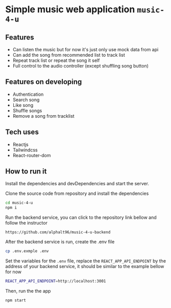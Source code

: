 # Simple music web application `music-4-u`
## Features

- Can listen the music but for now it's just only use mock data from api
- Can add the song from recommended list to track list
- Repeat track list or repeat the song it self
- Full control to the audio controller (except shuffling song button)

## Features on developing
- Authentication
- Search song
- Like song
- Shuffle songs
- Remove a song from tracklist

## Tech uses
- Reactjs
- Tailwindcss
- React-router-dom

## How to run it

Install the dependencies and devDependencies and start the server.

Clone the source code from repository and install the dependencies

```sh
cd music-4-u
npm i
```

Run the backend service, you can click to the repository link bellow and follow the instructor
```
https://github.com/alphalt96/music-4-u-backend
```

After the backend service is run, create the .env file
```sh
cp .env.exmple .env
```

Set the variables for the `.env` file, replace the `REACT_APP_API_ENDPOINT` by the address of your backend service, it should be similar to the example bellow for now
```sh
REACT_APP_API_ENDPOINT=http://localhost:3001
```

Then, run the the app
```sh
npm start
```
